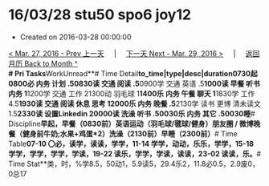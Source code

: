 # 16/03/28 stu50 spo6 joy12

* Created on 2016-03-28 00:00:00

[&lt; Mar. 27, 2016 - Prev 上一天](d27.md)     \|     [下一天 Next - Mar. 29, 2016 &gt;](d29.md)     \|     [返回月历 Back to Month ^](index.md)   
**\# Pri Tasks**WorkUnread**\# Time Detail**to\_time\|type\|desc\|duration0730起0800必 内务 计划 .50830读 交通 阅读 .5**0900学 交通 英语 .5**1000读 早餐 听书 内务 1**1200学 交通 工作 21300动 羽毛球 1**1400乐 内务 午餐 聊天 1**1830学 工作 4.5**1930读 交通 阅读 休息 思考 12000乐 内务 晚餐 .5**2130学 读书 更博 清未读文 1.5**2330读 设置Linkedin 20000读 洗澡 听书 .50030乐 内务 其它 .50030睡**\# Discipline**早起，早餐（0830前）英语运动（羽毛球/毽球/健身）朋友圈 / 微博晚餐（健身前牛奶;水果+鸡蛋\*2）洗澡（2130前）早睡（2300前）**\# Time Table**07-10 〇必，读学，读读，学学，11-14 学学，动动，乐乐，学学，15-18 学学，学学，学学，学读，19-22 读乐，学学，学读，读读，23-02 读读，乐。**\# Time Stat**类，时，%学8.5，50动1，5.9读5，29.4乐2，11.8必0.5，2.9废0，0总17

